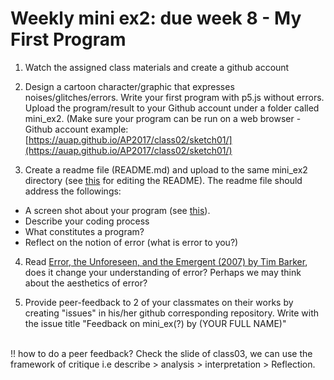 # Weekly mini ex2: due week 8 - My First Program

1) Watch the assigned class materials and create a github account

2) Design a cartoon character/graphic that expresses noises/glitches/errors. Write your first program with p5.js without errors. Upload the program/result to your Github account under a folder called mini_ex2. (Make sure your program can be run on a web browser - Github account example: [https://auap.github.io/AP2017/class02/sketch01/](https://auap.github.io/AP2017/class02/sketch01/)

3) Create a readme file (README.md) and upload to the same mini_ex2 directory (see [this](https://github.com/adam-p/markdown-here/wiki/Markdown-Cheatsheet) for editing the README). The readme file should address the followings:
  
  - A screen shot about your program (see [this](http://stackoverflow.com/questions/10189356/how-to-add-screenshot-to-readmes-in-github-repository)).
  - Describe your coding process 
  - What constitutes a program?
  - Reflect on the notion of error (what is error to you?)
  
4) Read [Error, the Unforeseen, and the Emergent (2007) by Tim Barker](http://journal.media-culture.org.au/0710/03-barker.php), does it change your understanding of error? Perhaps we may think about the aesthetics of error?

5) Provide peer-feedback to 2 of your classmates on their works by creating "issues" in his/her github corresponding repository. Write with the issue title "Feedback on mini_ex(?) by (YOUR FULL NAME)"

<br> !! how to do a peer feedback? Check the slide of class03, we can use the framework of critique i.e describe > analysis > interpretation > Reflection.
